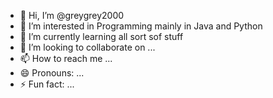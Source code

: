 - 👋 Hi, I’m @greygrey2000
- 👀 I’m interested in Programming mainly in Java and Python
- 🌱 I’m currently learning all sort sof stuff
- 💞️ I’m looking to collaborate on ...
- 📫 How to reach me ...
- 😄 Pronouns: ...
- ⚡ Fun fact: ...

<!---
greygrey2000/greygrey2000 is a ✨ special ✨ repository because its `README.md` (this file) appears on your GitHub profile.
You can click the Preview link to take a look at your changes.
--->

